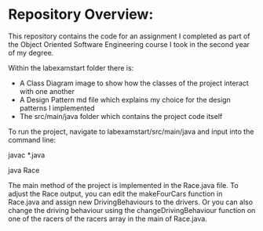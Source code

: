 # Repository Overview:

This repository contains the code for an assignment I completed as part of the Object Oriented Software Engineering course I took in the second year of my degree.

Within the labexamstart folder there is:
- A Class Diagram image to show how the classes of the project interact with one another
- A Design Pattern md file which explains my choice for the design patterns I implemented
- The src/main/java folder which contains the project code itself

To run the project, navigate to labexamstart/src/main/java and input into the command line:

javac *.java

java Race

The main method of the project is implemented in the Race.java file. To adjust the Race output, you can edit the makeFourCars function in Race.java and assign new DrivingBehaviours to the drivers. Or you can also change the driving behaviour using the changeDrivingBehaviour function on one of the racers of the racers array in the main of Race.java.
